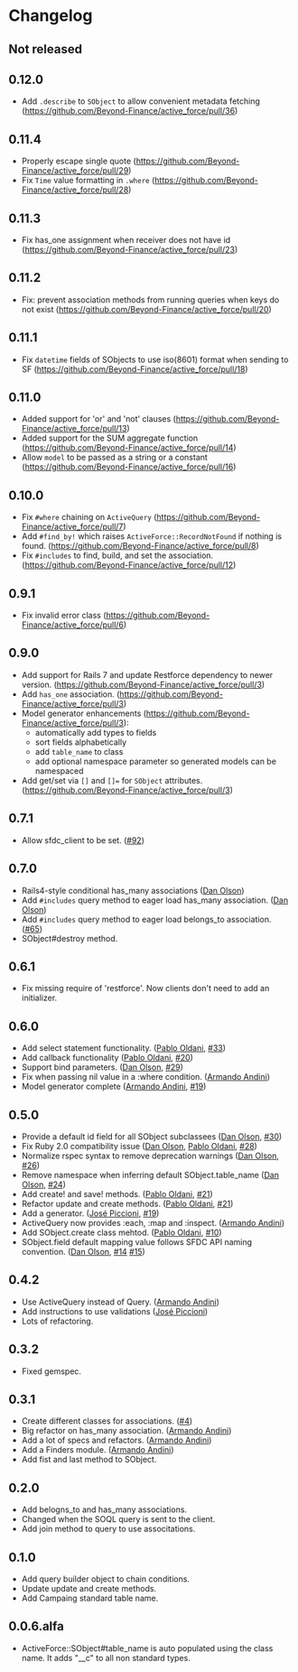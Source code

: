 # Changelog

## Not released

## 0.12.0

* Add `.describe` to `SObject` to allow convenient metadata fetching (https://github.com/Beyond-Finance/active_force/pull/36)

## 0.11.4
* Properly escape single quote (https://github.com/Beyond-Finance/active_force/pull/29)
* Fix `Time` value formatting in `.where` (https://github.com/Beyond-Finance/active_force/pull/28)


## 0.11.3

* Fix has_one assignment when receiver does not have id (https://github.com/Beyond-Finance/active_force/pull/23)

## 0.11.2

* Fix: prevent association methods from running queries when keys do not exist (https://github.com/Beyond-Finance/active_force/pull/20)

## 0.11.1
* Fix `datetime` fields of SObjects to use iso(8601) format when sending to SF (https://github.com/Beyond-Finance/active_force/pull/18)

## 0.11.0
* Added support for 'or' and 'not' clauses (https://github.com/Beyond-Finance/active_force/pull/13)
* Added support for the SUM aggregate function (https://github.com/Beyond-Finance/active_force/pull/14)
* Allow `model` to be passed as a string or a constant (https://github.com/Beyond-Finance/active_force/pull/16)

## 0.10.0
* Fix `#where` chaining on `ActiveQuery` (https://github.com/Beyond-Finance/active_force/pull/7)
* Add `#find_by!` which raises `ActiveForce::RecordNotFound` if nothing is found. (https://github.com/Beyond-Finance/active_force/pull/8)
* Fix `#includes` to find, build, and set the association. (https://github.com/Beyond-Finance/active_force/pull/12)

## 0.9.1
* Fix invalid error class (https://github.com/Beyond-Finance/active_force/pull/6)

## 0.9.0

* Add support for Rails 7 and update Restforce dependency to newer version. (https://github.com/Beyond-Finance/active_force/pull/3)
* Add `has_one` association. (https://github.com/Beyond-Finance/active_force/pull/3)
* Model generator enhancements (https://github.com/Beyond-Finance/active_force/pull/3):
  * automatically add types to fields
  * sort fields alphabetically
  * add `table_name` to class
  * add optional namespace parameter so generated models can be namespaced
* Add get/set via `[]` and `[]=` for `SObject` attributes. (https://github.com/Beyond-Finance/active_force/pull/3)

## 0.7.1

* Allow sfdc_client to be set. ([#92][])

## 0.7.0

* Rails4-style conditional has_many associations  ([Dan Olson][])
* Add `#includes` query method to eager load has_many association.  ([Dan Olson][])
* Add `#includes` query method to eager load belongs_to association. ([#65][])
* SObject#destroy method.

## 0.6.1

* Fix missing require of 'restforce'. Now clients don't need to add an initializer.

## 0.6.0

* Add select statement functionality. ([Pablo Oldani][], [#33][])
* Add callback functionality ([Pablo Oldani][], [#20][])
* Support bind parameters. ([Dan Olson][], [#29][])
* Fix when passing nil value in a :where condition. ([Armando Andini][])
* Model generator complete ([Armando Andini][], [#19][])

## 0.5.0

* Provide a default id field for all SObject subclassees ([Dan Olson][], [#30][])
* Fix Ruby 2.0 compatibility issue ([Dan Olson][], [Pablo Oldani][], [#28][])
* Normalize rspec syntax to remove deprecation warnings ([Dan Olson][], [#26][])
* Remove namespace when inferring default SObject.table_name ([Dan Olson][], [#24][])
* Add create! and save! methods. ([Pablo Oldani][], [#21][])
* Refactor update and create methods. ([Pablo Oldani][], [#21][])
* Add a generator. ([José Piccioni][], [#19][])
* ActiveQuery now provides :each, :map and :inspect. ([Armando Andini][])
* Add SObject.create class mehtod. ([Pablo Oldani][], [#10][])
* SObject.field default mapping value follows SFDC API naming convention.
  ([Dan Olson][], [#14][] [#15][])

## 0.4.2

* Use ActiveQuery instead of Query. ([Armando Andini][])
* Add instructions to use validations ([José Piccioni][])
* Lots of refactoring.

## 0.3.2

* Fixed gemspec.

## 0.3.1

* Create different classes for associations. ([#4][])
* Big refactor on has_many association. ([Armando Andini][])
* Add a lot of specs and refactors. ([Armando Andini][])
* Add a Finders module. ([Armando Andini][])
* Add fist and last method to SObject.

## 0.2.0

* Add belogns_to and has_many associations.
* Changed when the SOQL query is sent to the client.
* Add join method to query to use associtations.

## 0.1.0

* Add query builder object to chain conditions.
* Update update and create methods.
* Add Campaing standard table name.

## 0.0.6.alfa

* ActiveForce::SObject#table_name is auto populated using the class
  name. It adds "__c" to all non standard types.

<!--- The following link definition list is generated by PimpMyChangelog --->

[#4]: https://github.com/ionia-corporation/active_force/issues/4
[#9]: https://github.com/ionia-corporation/active_force/issues/9
[#10]: https://github.com/ionia-corporation/active_force/issues/10
[#14]: https://github.com/ionia-corporation/active_force/issues/14
[#15]: https://github.com/ionia-corporation/active_force/issues/15
[#19]: https://github.com/ionia-corporation/active_force/issues/19
[#20]: https://github.com/ionia-corporation/active_force/issues/20
[#21]: https://github.com/ionia-corporation/active_force/issues/21
[#24]: https://github.com/ionia-corporation/active_force/issues/24
[#26]: https://github.com/ionia-corporation/active_force/issues/26
[#28]: https://github.com/ionia-corporation/active_force/issues/28
[#29]: https://github.com/ionia-corporation/active_force/issues/29
[#30]: https://github.com/ionia-corporation/active_force/issues/30
[#33]: https://github.com/ionia-corporation/active_force/issues/33
[#65]: https://github.com/ionia-corporation/active_force/issues/65
[#92]: https://github.com/ionia-corporation/active_force/issues/92
[Pablo Oldani]: https://github.com/olvap
[Armando Andini]: https://github.com/antico5
[José Piccioni]: https://github.com/lmhsjackson
[Dan Olson]: https://github.com/DanOlson
